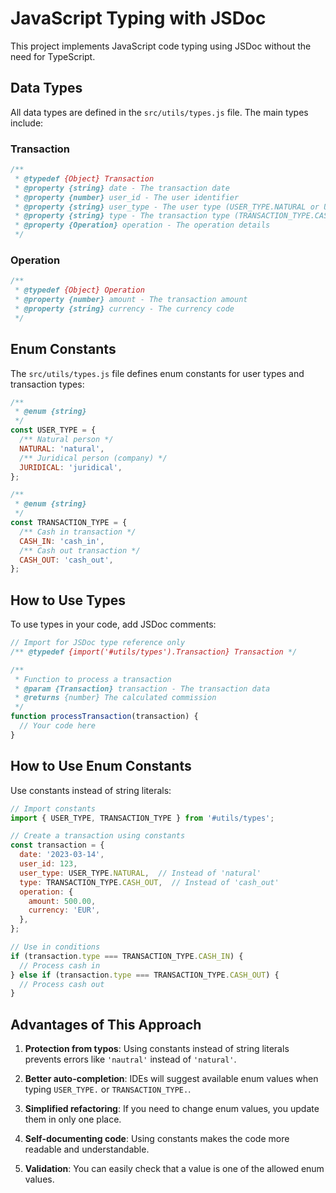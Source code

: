 # JavaScript Typing with JSDoc

This project implements JavaScript code typing using JSDoc without the need for TypeScript.

## Data Types

All data types are defined in the `src/utils/types.js` file. The main types include:

### Transaction

```javascript
/**
 * @typedef {Object} Transaction
 * @property {string} date - The transaction date
 * @property {number} user_id - The user identifier
 * @property {string} user_type - The user type (USER_TYPE.NATURAL or USER_TYPE.JURIDICAL)
 * @property {string} type - The transaction type (TRANSACTION_TYPE.CASH_IN or TRANSACTION_TYPE.CASH_OUT)
 * @property {Operation} operation - The operation details
 */
```

### Operation

```javascript
/**
 * @typedef {Object} Operation
 * @property {number} amount - The transaction amount
 * @property {string} currency - The currency code
 */
```

## Enum Constants

The `src/utils/types.js` file defines enum constants for user types and transaction types:

```javascript
/**
 * @enum {string}
 */
const USER_TYPE = {
  /** Natural person */
  NATURAL: 'natural',
  /** Juridical person (company) */
  JURIDICAL: 'juridical',
};

/**
 * @enum {string}
 */
const TRANSACTION_TYPE = {
  /** Cash in transaction */
  CASH_IN: 'cash_in',
  /** Cash out transaction */
  CASH_OUT: 'cash_out',
};
```

## How to Use Types

To use types in your code, add JSDoc comments:

```javascript
// Import for JSDoc type reference only
/** @typedef {import('#utils/types').Transaction} Transaction */

/**
 * Function to process a transaction
 * @param {Transaction} transaction - The transaction data
 * @returns {number} The calculated commission
 */
function processTransaction(transaction) {
  // Your code here
}
```

## How to Use Enum Constants

Use constants instead of string literals:

```javascript
// Import constants
import { USER_TYPE, TRANSACTION_TYPE } from '#utils/types';

// Create a transaction using constants
const transaction = {
  date: '2023-03-14',
  user_id: 123,
  user_type: USER_TYPE.NATURAL,  // Instead of 'natural'
  type: TRANSACTION_TYPE.CASH_OUT,  // Instead of 'cash_out'
  operation: {
    amount: 500.00,
    currency: 'EUR',
  },
};

// Use in conditions
if (transaction.type === TRANSACTION_TYPE.CASH_IN) {
  // Process cash in
} else if (transaction.type === TRANSACTION_TYPE.CASH_OUT) {
  // Process cash out
}
```

## Advantages of This Approach

1. **Protection from typos**: Using constants instead of string literals prevents errors like `'nautral'` instead of `'natural'`.

2. **Better auto-completion**: IDEs will suggest available enum values when typing `USER_TYPE.` or `TRANSACTION_TYPE.`.

3. **Simplified refactoring**: If you need to change enum values, you update them in only one place.

4. **Self-documenting code**: Using constants makes the code more readable and understandable.

5. **Validation**: You can easily check that a value is one of the allowed enum values.
